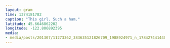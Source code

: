 ```yaml
---
layout: gram
time: 1374181782
caption: "This girl. Such a ham."
latitude: 45.6646862202
longitude: -122.806892395
media:
- media/posts/201307/11273362_383635121826709_1988924971_n_17842744144000351.jpg
---
```

